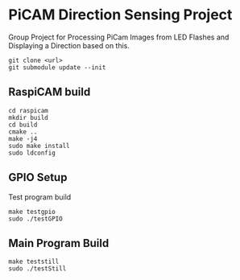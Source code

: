 # PiCAM Direction Sensing Project

Group Project for Processing PiCam Images from LED Flashes and Displaying a Direction based on this.

```
git clone <url>
git submodule update --init
```

## RaspiCAM build

```
cd raspicam
mkdir build
cd build
cmake ..
make -j4
sudo make install
sudo ldconfig
```

## GPIO Setup

Test program build

```
make testgpio
sudo ./testGPIO
```

## Main Program Build

```
make teststill
sudo ./testStill
```




